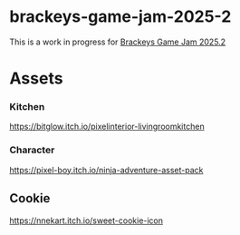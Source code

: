 # brackeys-game-jam-2025-2

This is a work in progress for [Brackeys Game Jam 2025.2](https://itch.io/jam/brackeys-14)

# Assets

### Kitchen

https://bitglow.itch.io/pixelinterior-livingroomkitchen

### Character

https://pixel-boy.itch.io/ninja-adventure-asset-pack

## Cookie

https://nnekart.itch.io/sweet-cookie-icon
